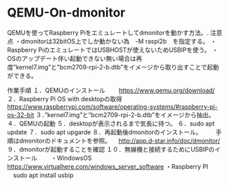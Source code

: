# QEMU-On-dmonitor

QEMUを使ってRaspberry Piをエミュレートしてdmonitorを動かす方法。.
注意点
・dmonitorは32bitOS上でしか動かない為　-M raspi2b　を指定する。
・Raspberry PiのエミュレートではUSBHOSTが使えないためUSBIPを使う。
・OSのアップデート伴い起動できない無い場合は再度”kernel7.img”と”bcm2709-rpi-2-b.dtb”をイメージから取り出すことで起動ができる。

作業手順
１．QEMUのインストール
　　https://www.qemu.org/download/
２．Raspberry Pi OS with desktopの取得
　　https://www.raspberrypi.com/software/operating-systems/#raspberry-pi-os-32-bit
３．”kernel7.img”と”bcm2709-rpi-2-b.dtb”をイメージから抽出。
４．QEMUの起動
５．desktopが表示されるまで気長に待つ。
６．sudo apt update
７．sudo apt upgarde
８．再起動後dmonitorのインストール。
　　手順はdmonitorのドキュメントを参照。
  　http://app.d-star.info/doc/dmonitor/
９．dmonitorが起動することを確認
１０．無線機と接続するためにUSBIPのインストール
　　・WindowsOS
     https://www.virtualhere.com/windows_server_software
   ・Raspberry PI 
   　sudo apt install usbip

